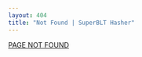 ```yaml
---
layout: 404
title: "Not Found | SuperBLT Hasher"
---
```


[PAGE NOT FOUND](https://strappazzon.github.io/PD2-SuperBLT-Hasher/)
